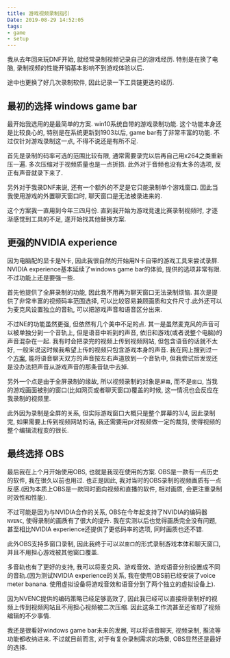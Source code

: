 ```yaml
---
title: 游戏视频录制指引
Date: 2019-08-29 14:52:05
tags:
- game
- setup
---
```


我从去年回来玩DNF开始, 就经常录制视频记录自己的游戏经历. 特别是在换了电脑, 录制视频的性能开销基本影响不到游戏体验以后.

途中也更换了好几次录制软件, 因此记录一下工具链更迭的经历.

## 最初的选择 windows game bar

最开始我选用的是最简单的方案. win10系统自带的游戏录制功能. 这个功能本身还是比较良心的, 特别是在系统更新到1903以后, game bar有了非常丰富的功能. 不过仅针对游戏录制这一点, 不得不说还是有所不足.

首先是录制的码率可选的范围比较有限, 通常需要录完以后再自己用x264之类重新压一遍. 多次压缩对于视频质量也是一点折损. 此外对于音频也没有太多的选项, 反正有声音就录下来了.

另外对于我录DNF来说, 还有一个额外的不足是它只能录制单个游戏窗口. 因此当我使用游戏的外置聊天窗口时, 聊天窗口是无法被录进来的.

这个方案我一直用到今年三四月份. 直到我开始为游戏竞速比赛录制视频时, 才逐渐感觉到工具的不足, 遂开始找其他替换方案.

## 更强的NVIDIA experience

因为电脑配的显卡是N卡, 因此我很自然的开始用N卡自带的游戏工具来尝试录屏. NVIDIA experience基本延续了windows game bar的体验, 提供的选项非常有限. 不过功能上还是要强一些.

首先他提供了全屏录制的功能, 因此我不用再为聊天窗口无法录制烦恼. 其次是提供了非常丰富的视频码率范围选择, 可以比较容易兼顾画质和文件尺寸.此外还可以为麦克风设置独立的音轨, 可以把游戏声音和语音区分出来.

不过NE的功能虽然更强, 但依然有几个美中不足的点. 其一是虽然麦克风的声音可以被单独分到一个音轨上, 但是语音中听到的声音, 依旧和游戏(或者说整个电脑)的声音混杂在一起. 我有时会把录完的视频上传到视频网站, 但包含语音的话就不太好, 一般来说这时候我希望上传的视频只包含游戏本身的声音. 我在网上搜到过一个[方案](https://www.reddit.com/r/nvidia/comments/aofd9g/nvidia_shadowplay_how_to_get_3_audio_tracks_for/), 能将语音聊天双方的声音按左右声道放到一个音轨中, 但我尝试后发现还是没办法把声音从游戏声音的那条音轨中去掉.

另外一个点是由于全屏录制的缘故, 所以视频录制的对象是`屏幕`, 而不是`窗口`, 当我的游戏画面被别的窗口(比如网页或者聊天窗口)覆盖的时候, 这一情况也会反应在我录制的视频里.

此外因为录制是全屏的关系, 但实际游戏窗口大概只是整个屏幕的3/4, 因此录制完, 如果需要上传到视频网站的话, 我还需要用pr对视频做一定的裁剪, 使得视频的整个编辑流程变的很长.

## 最终选择 OBS

最后我在上个月开始使用OBS, 也就是我现在使用的方案. OBS是一款有一点历史的软件, 我在很久以前也用过. 也正是因此, 我对当时的OBS录制的视频画质有一点反感.(因为本质上OBS是一款同时面向视频和直播的软件, 相对画质, 会更注重录制时效性和性能).

不过可能是因为与NVIDIA合作的关系, OBS在今年起支持了NVIDIA的编码器`NVENC`, 使得录制的画质有了很大的提升. 我在实测以后也觉得画质完全没有问题, 甚至相比NVIDIA experience还提供了更低码率的选项, 同时画质也还不错.

此外OBS支持多窗口录制, 因此我终于可以以`窗口`的形式录制游戏本体和聊天窗口, 并且不用担心游戏被其他窗口覆盖.

多音轨也有了更好的支持, 我可以将麦克风、游戏音效、游戏语音分别设置成不同的音轨.(因为测试NVIDIA experience的关系, 我在使用OBS前已经安装了voice meter banana. 使用虚拟设备将游戏音效和语音分到了两个独立的虚拟设备上).

因为NVENC提供的编码策略已经足够高效了, 因此我已经可以直接将录制好的视频上传到视频网站且不用担心视频被二次压缩. 因此这条工作流甚至还省却了视频编辑的不少事情.

我还是很看好windows game bar未来的发展, 可以将语音聊天, 视频录制, 推流等功能都收纳进来. 不过就目前而言, 对于有复杂录制需求的场景, OBS显然还是最好的选择.

